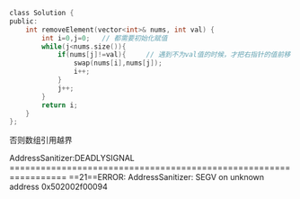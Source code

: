 ``` c
class Solution {
public:
    int removeElement(vector<int>& nums, int val) {
        int i=0,j=0;   // 都需要初始化赋值
        while(j<nums.size()){
            if(nums[j]!=val){     // 遇到不为val值的时候，才把右指针的值前移
                swap(nums[i],nums[j]);
                i++;
            }
            j++;
        }
        return i;
    }
};
```

否则数组引用越界

AddressSanitizer:DEADLYSIGNAL ================================================================= ==21==ERROR: AddressSanitizer: SEGV on unknown address 0x502002f00094